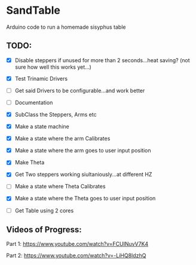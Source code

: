 # SandTable
Arduino code to run a homemade sisyphus table

## TODO:
- [x] Disable steppers if unused for more than 2 seconds...heat saving? (not sure how well this works yet...)
- [x] Test Trinamic Drivers
- [ ] Get said Drivers to be configurable...and work better
- [ ] Documentation
- [x] SubClass the Steppers, Arms etc
- [x] Make a state machine
- [x] Make a state where the arm Calibrates
- [x] Make a state where the arm goes to user input position
- [x] Make Theta
- [x] Get Two steppers working siultaniously...at different HZ
- [ ] Make a state where Theta Calibrates
- [x] Make a state where the Theta goes to user input position
- [ ] Get Table using 2 cores


## Videos of Progress:
Part 1: https://www.youtube.com/watch?v=FCUINuvV7K4

Part 2: https://www.youtube.com/watch?v=-LiHQ8IdzhQ



